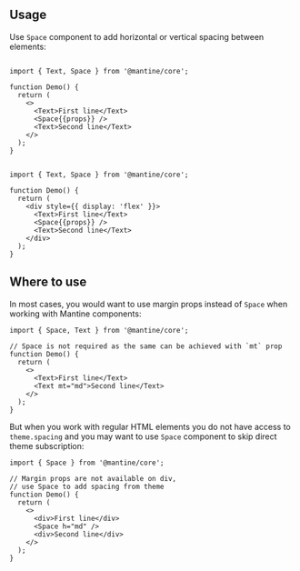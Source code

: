 ## Usage

Use `Space` component to add horizontal or vertical spacing between elements:

```

import { Text, Space } from '@mantine/core';

function Demo() {
  return (
    <>
      <Text>First line</Text>
      <Space{{props}} />
      <Text>Second line</Text>
    </>
  );
}
```

```

import { Text, Space } from '@mantine/core';

function Demo() {
  return (
    <div style={{ display: 'flex' }}>
      <Text>First line</Text>
      <Space{{props}} />
      <Text>Second line</Text>
    </div>
  );
}
```

## Where to use

In most cases, you would want to use margin props instead of `Space` when working with Mantine components:

```tsx
import { Space, Text } from '@mantine/core';

// Space is not required as the same can be achieved with `mt` prop
function Demo() {
  return (
    <>
      <Text>First line</Text>
      <Text mt="md">Second line</Text>
    </>
  );
}
```

But when you work with regular HTML elements you do not have access to `theme.spacing` and you may want to use `Space` component to skip direct theme subscription:

```tsx
import { Space } from '@mantine/core';

// Margin props are not available on div,
// use Space to add spacing from theme
function Demo() {
  return (
    <>
      <div>First line</div>
      <Space h="md" />
      <div>Second line</div>
    </>
  );
}
```